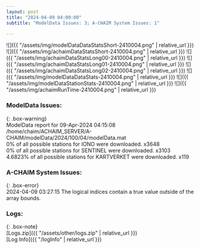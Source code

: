 ```yaml
---
layout: post
title: "2024-04-09 04:00:00"
subtitle: "ModelData Issues: 3; A-CHAIM System Issues: 1"

---
```


![]({{ "/assets/img/modelDataDataStatsShort-2410004.png" | relative_url }})
![]({{ "/assets/img/achaimDataStatsShort-2410004.png" | relative_url }})
![]({{ "/assets/img/achaimDataStatsLong00-2410004.png" | relative_url }})
![]({{ "/assets/img/achaimDataStatsLong01-2410004.png" | relative_url }})
![]({{ "/assets/img/achaimDataStatsLong02-2410004.png" | relative_url }})
![]({{ "/assets/img/modelDataDataStats-2410004.png" | relative_url }})
![]({{ "/assets/img/modelDataStationStats-2410004.png" | relative_url }})
![]({{ "/assets/img/achaimRunTime-2410004.png" | relative_url }})


### ModelData Issues:  
  
{: .box-warning}  
 ModelData report for 09-Apr-2024 04:15:08   
 /home/chaim/ACHAIM_SERVER/A-CHAIM/modelData/2024/100/04/modelData.mat   
 0% of all possible stations for IONO were downloaded. x3648   
 0% of all possible stations for SENTINEL were downloaded. x3103   
 4.6823% of all possible stations for KARTVERKET were downloaded. x119   
  
### A-CHAIM System Issues:  
  
{: .box-error}  
2024-04-09 03:27:15 The logical indices contain a true value outside of the array bounds.  

### Logs:  
  
{: .box-note}  
[Logs.zip]({{ "/assets/other/logs.zip" | relative_url }})  
[Log Info]({{ "/logInfo" | relative_url }})  
